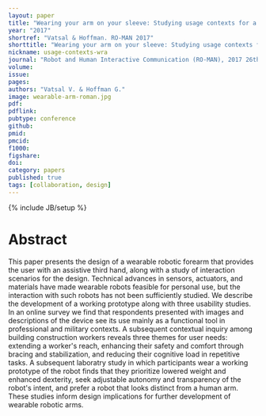 ```yaml
---
layout: paper
title: "Wearing your arm on your sleeve: Studying usage contexts for a wearable robotic forearm"
year: "2017"
shortref: "Vatsal & Hoffman. RO-MAN 2017"
shorttitle: "Wearing your arm on your sleeve: Studying usage contexts for a wearable robotic forearm"
nickname: usage-contexts-wra
journal: "Robot and Human Interactive Communication (RO-MAN), 2017 26th IEEE International Symposium on"
volume: 
issue: 
pages: 
authors: "Vatsal V. & Hoffman G."
image: wearable-arm-roman.jpg
pdf: 
pdflink:
pubtype: conference
github: 
pmid:  
pmcid: 
f1000: 
figshare: 
doi: 
category: papers
published: true
tags: [collaboration, design]
---
```

{% include JB/setup %}

# Abstract 

This paper presents the design of a wearable robotic forearm that provides the user with an assistive third hand, along with a study of interaction scenarios for the design. Technical advances in sensors, actuators, and materials have made wearable robots feasible for personal use, but the interaction with such robots has not been sufficiently studied. We describe the development of a working prototype along with three usability studies. In an online survey we find that respondents presented with images and descriptions of the device see its use mainly as a functional tool in professional and military contexts. A subsequent contextual inquiry among building construction workers reveals three themes for user needs: extending a worker's reach, enhancing their safety and comfort through bracing and stabilization, and reducing their cognitive load in repetitive tasks. A subsequent laboratry study in which participants wear a working prototype of the robot finds that they prioritize lowered weight and enhanced dexterity, seek adjustable autonomy and transparency of the robot's intent, and prefer a robot that looks distinct from a human arm. These studies inform design implications for further development of wearable robotic arms.
